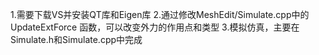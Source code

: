 1.需要下载VS并安装QT库和Eigen库
2.通过修改MeshEdit/Simulate.cpp中的UpdateExtForce 函数，可以改变外力的作用点和类型
3.模拟仿真，主要在Simulate.h和Simulate.cpp中完成
